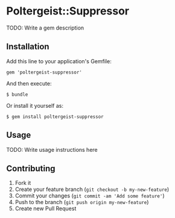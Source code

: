 # Poltergeist::Suppressor

TODO: Write a gem description

## Installation

Add this line to your application's Gemfile:

    gem 'poltergeist-suppressor'

And then execute:

    $ bundle

Or install it yourself as:

    $ gem install poltergeist-suppressor

## Usage

TODO: Write usage instructions here

## Contributing

1. Fork it
2. Create your feature branch (`git checkout -b my-new-feature`)
3. Commit your changes (`git commit -am 'Add some feature'`)
4. Push to the branch (`git push origin my-new-feature`)
5. Create new Pull Request
